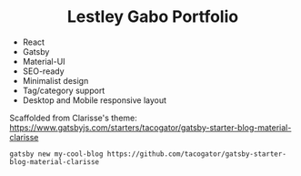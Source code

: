 <h1 align="center">
  Lestley Gabo Portfolio
</h1>

-   React
-   Gatsby
-   Material-UI
-   SEO-ready
-   Minimalist design
-   Tag/category support
-   Desktop and Mobile responsive layout


Scaffolded from Clarisse's theme:  
https://www.gatsbyjs.com/starters/tacogator/gatsby-starter-blog-material-clarisse
```
gatsby new my-cool-blog https://github.com/tacogator/gatsby-starter-blog-material-clarisse
```
